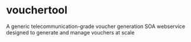 # vouchertool
A generic telecommunication-grade voucher generation SOA webservice designed to generate and manage vouchers at scale
